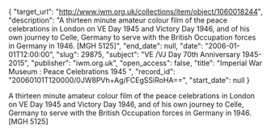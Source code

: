 {
  "target_url": "http://www.iwm.org.uk/collections/item/object/1060018244", 
  "description": "A thirteen minute amateur colour film  of the peace celebrations in London on VE Day 1945 and Victory Day 1946, and of his own journey to Celle, Germany to serve with the British Occupation forces in Germany in 1946. [MGH 5125]", 
  "end_date": null, 
  "date": "2006-01-01T12:00:00", 
  "slug": 29875, 
  "subject": "VE /VJ Day 70th Anniversary 1945-2015", 
  "publisher": "iwm.org.uk", 
  "open_access": false, 
  "title": "Imperial War Museum : Peace Celebrations 1945 ", 
  "record_id": "20060101T120000/0JW8PVh+Ag/FCEgSSiRoHA==", 
  "start_date": null
}

A thirteen minute amateur colour film  of the peace celebrations in London on VE Day 1945 and Victory Day 1946, and of his own journey to Celle, Germany to serve with the British Occupation forces in Germany in 1946. [MGH 5125]